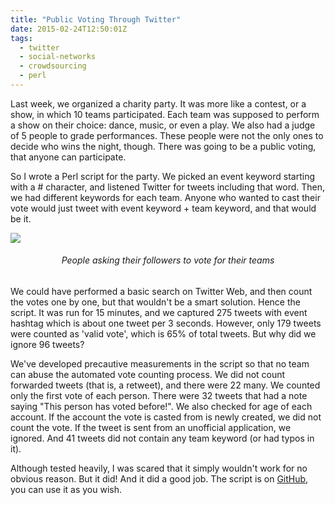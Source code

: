 ```yaml
---
title: "Public Voting Through Twitter"
date: 2015-02-24T12:50:01Z
tags:
  - twitter
  - social-networks
  - crowdsourcing
  - perl
---
```


Last week, we organized a charity party. It was more like a contest, or a show, in which 10 teams participated. Each team was supposed to perform a show on their choice: dance, music, or even a play. We also had a judge of 5 people to grade performances. These people were not the only ones to decide who wins the night, though. There was going to be a public voting, that anyone can participate.

So I wrote a Perl script for the party. We picked an event keyword starting with a # character, and listened Twitter for tweets including that word. Then, we had different keywords for each team. Anyone who wanted to cast their vote would just tweet with event keyword + team keyword, and that would be it.

![](/images/votepl-ads.png)
<center><h6>People asking their followers to vote for their teams</h6></center>

We could have performed a basic search on Twitter Web, and then count the votes one by one, but that wouldn't be a smart solution. Hence the script. It was run for 15 minutes, and we captured 275 tweets with event hashtag which is about one tweet per 3 seconds. However, only 179 tweets were counted as 'valid vote', which is 65% of total tweets. But why did we ignore 96 tweets?

We've developed precautive measurements in the script so that no team can abuse the automated vote counting process. We did not count forwarded tweets (that is, a retweet), and there were 22 many. We counted only the first vote of each person. There were 32 tweets that had a note saying "This person has voted before!". We also checked for   age of each account. If the account the vote is casted from is newly created, we did not count the vote. If the tweet is sent from an unofficial application, we ignored. And 41 tweets did not contain any team keyword (or had typos in it).

Although tested heavily, I was scared that it simply wouldn't work for no obvious reason. But it did! And it did a good job. The script is on [GitHub](http://github.com/kyzn/twitter-voting), you can use it as you wish.
